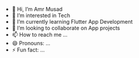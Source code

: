 - 👋 Hi, I’m Amr Musad
- 👀 I’m interested in Tech
- 🌱 I’m currently learning Flutter App Development 
- 💞️ I’m looking to collaborate on App projects
- 📫 How to reach me ...
- 😄 Pronouns: ...
- ⚡ Fun fact: ...

<!---
AmrCloud/AmrCloud is a ✨ special ✨ repository because its `README.md` (this file) appears on your GitHub profile.
You can click the Preview link to take a look at your changes.
--->
